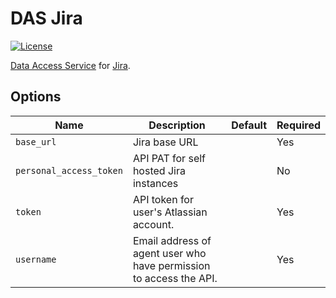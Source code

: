 # DAS Jira
[![License](https://img.shields.io/:license-BSL%201.1-blue.svg)](/licenses/BSL.txt)

[Data Access Service](https://github.com/raw-labs/protocol-das) for [Jira](https://www.atlassian.com/software/jira).

## Options

| Name                    | Description                                                        | Default | Required |
|-------------------------|--------------------------------------------------------------------|---------|----------|
| `base_url`              | Jira base URL                                                      |         | Yes      |
| `personal_access_token` | API PAT for self hosted Jira instances                             |         | No       |
| `token`                 | API token for user's Atlassian account.                            |         | Yes      |
| `username`              | Email address of agent user who have permission to access the API. |         | Yes      |
